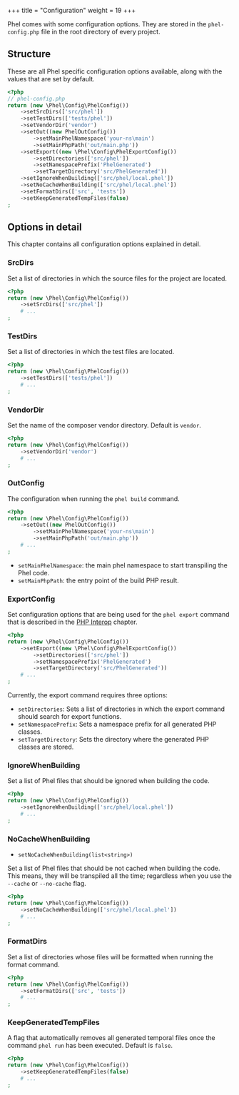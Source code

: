 +++
title = "Configuration"
weight = 19
+++

Phel comes with some configuration options. They are stored in the `phel-config.php` file in the root directory of every project.

## Structure

These are all Phel specific configuration options available, along with the values that are set by default.

```php
<?php
// phel-config.php
return (new \Phel\Config\PhelConfig())
    ->setSrcDirs(['src/phel'])
    ->setTestDirs(['tests/phel'])
    ->setVendorDir('vendor')
    ->setOut((new PhelOutConfig())
        ->setMainPhelNamespace('your-ns\main')
        ->setMainPhpPath('out/main.php'))
    ->setExport((new \Phel\Config\PhelExportConfig())
        ->setDirectories(['src/phel'])
        ->setNamespacePrefix('PhelGenerated')
        ->setTargetDirectory('src/PhelGenerated'))
    ->setIgnoreWhenBuilding(['src/phel/local.phel'])
    ->setNoCacheWhenBuilding(['src/phel/local.phel'])
    ->setFormatDirs(['src', 'tests'])
    ->setKeepGeneratedTempFiles(false)
;
```

## Options in detail

This chapter contains all configuration options explained in detail.

### SrcDirs

Set a list of directories in which the source files for the project are located.

```php
<?php
return (new \Phel\Config\PhelConfig())
    ->setSrcDirs(['src/phel'])
    # ...
;
```

### TestDirs

Set a list of directories in which the test files are located.

```php
<?php
return (new \Phel\Config\PhelConfig())
    ->setTestDirs(['tests/phel'])
    # ...
;
```

### VendorDir

Set the name of the composer vendor directory. Default is `vendor`.

```php
<?php
return (new \Phel\Config\PhelConfig())
    ->setVendorDir('vendor')
    # ...
;
```

### OutConfig

The configuration when running the `phel build` command.

```php
<?php
return (new \Phel\Config\PhelConfig())
    ->setOut((new PhelOutConfig())
        ->setMainPhelNamespace('your-ns\main')
        ->setMainPhpPath('out/main.php'))
    # ...
;
```

- `setMainPhelNamespace`: the main phel namespace to start transpiling the Phel code.
- `setMainPhpPath`: the entry point of the build PHP result.

### ExportConfig

Set configuration options that are being used for the `phel export` command that is described in the [PHP Interop](/documentation/php-interop/#calling-phel-functions-from-php) chapter.

```php
<?php
return (new \Phel\Config\PhelConfig())
    ->setExport((new \Phel\Config\PhelExportConfig())
        ->setDirectories(['src/phel'])
        ->setNamespacePrefix('PhelGenerated')
        ->setTargetDirectory('src/PhelGenerated'))
    # ...
;
```

Currently, the export command requires three options:

- `setDirectories`: Sets a list of directories in which the export command should search for export functions.
- `setNamespacePrefix`: Sets a namespace prefix for all generated PHP classes.
- `setTargetDirectory`: Sets the directory where the generated PHP classes are stored.

### IgnoreWhenBuilding

Set a list of Phel files that should be ignored when building the code.


```php
<?php
return (new \Phel\Config\PhelConfig())
    ->setIgnoreWhenBuilding(['src/phel/local.phel'])
    # ...
;
```

### NoCacheWhenBuilding

- `setNoCacheWhenBuilding(list<string>)`

Set a list of Phel files that should be not cached when building the code. This means, they will be transpiled all the time; regardless when you use the `--cache` or `--no-cache` flag.

```php
<?php
return (new \Phel\Config\PhelConfig())
    ->setNoCacheWhenBuilding(['src/phel/local.phel'])
    # ...
;
```

### FormatDirs

Set a list of directories whose files will be formatted when running the format command.


```php
<?php
return (new \Phel\Config\PhelConfig())
    ->setFormatDirs(['src', 'tests'])
    # ...
;
```

### KeepGeneratedTempFiles

A flag that automatically removes all generated temporal files once the command `phel run` has been executed. Default is `false`.

```php
<?php
return (new \Phel\Config\PhelConfig())
    ->setKeepGeneratedTempFiles(false)
    # ...
;
```
